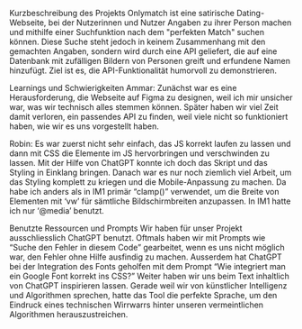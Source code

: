 Kurzbeschreibung des Projekts
Onlymatch ist eine satirische Dating-Webseite, bei der Nutzerinnen und Nutzer Angaben zu ihrer Person machen und mithilfe einer Suchfunktion nach dem "perfekten Match" suchen können. Diese Suche steht jedoch in keinem Zusammenhang mit den gemachten Angaben, sondern wird durch eine API geliefert, die auf eine Datenbank mit zufälligen Bildern von Personen greift und erfundene Namen hinzufügt. Ziel ist es, die API-Funktionalität humorvoll zu demonstrieren.

Learnings und Schwierigkeiten
Ammar: Zunächst war es eine Herausforderung, die Webseite auf Figma zu designen, weil ich mir unsicher war, was wir technisch alles stemmen können. Später haben wir viel Zeit damit verloren, ein passendes API zu finden, weil viele nicht so funktioniert haben, wie wir es uns vorgestellt haben.

Robin: Es war zuerst nicht sehr einfach, das JS korrekt laufen zu lassen und dann mit CSS die Elemente im JS hervorbringen und verschwinden zu lassen. Mit der Hilfe von ChatGPT konnte ich doch das Skript und das Styling in Einklang bringen. Danach war es nur noch ziemlich viel Arbeit, um das Styling komplett zu kriegen und die Mobile-Anpassung zu machen. Da habe ich anders als in IM1 primär “clamp()” verwendet, um die Breite von Elementen mit ‘vw’ für sämtliche Bildschirmbreiten anzupassen. In IM1 hatte ich nur ‘@media’ benutzt.


Benutzte Ressourcen und Prompts
Wir haben für unser Projekt ausschliesslich ChatGPT benutzt. Oftmals haben wir mit Prompts wie “Suche den Fehler in diesem Code” gearbeitet, wenn es uns nicht möglich war, den Fehler ohne Hilfe ausfindig zu machen. Ausserdem hat ChatGPT bei der Integration des Fonts geholfen mit dem Prompt “Wie integriert man ein Google Font korrekt ins CSS?” Weiter haben wir uns beim Text inhaltlich von ChatGPT inspirieren lassen. Gerade weil wir von künstlicher Intelligenz und Algorithmen sprechen, hatte das Tool die perfekte Sprache, um den Eindruck eines technischen Wirrwarrs hinter unseren vermeintlichen Algorithmen herauszustreichen. 
